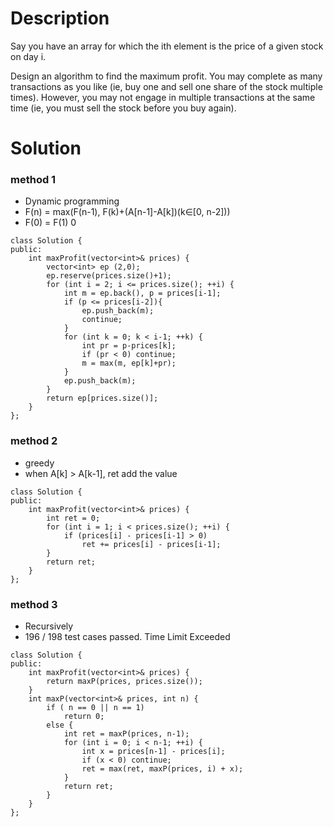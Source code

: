 # Description

Say you have an array for which the ith element is the price of a given stock on day i.

Design an algorithm to find the maximum profit. You may complete as many transactions as you like (ie, buy one and sell one share of the stock multiple times). However, you may not engage in multiple transactions at the same time (ie, you must sell the stock before you buy again).

# Solution

### method 1
- Dynamic programming
- F(n) = max(F(n-1), F(k)+(A[n-1]-A[k])(k∈[0, n-2]))
- F(0) = F(1) 0
```
class Solution {
public:
    int maxProfit(vector<int>& prices) {
        vector<int> ep (2,0);
        ep.reserve(prices.size()+1);
        for (int i = 2; i <= prices.size(); ++i) {
            int m = ep.back(), p = prices[i-1];
            if (p <= prices[i-2]){
                ep.push_back(m);
                continue;
            }
            for (int k = 0; k < i-1; ++k) {
                int pr = p-prices[k];
                if (pr < 0) continue;
                m = max(m, ep[k]+pr);
            }
            ep.push_back(m);
        }
        return ep[prices.size()];
    }
};
```

### method 2
- greedy
- when A[k] > A[k-1], ret add the value
```
class Solution {
public:
    int maxProfit(vector<int>& prices) {
        int ret = 0;
        for (int i = 1; i < prices.size(); ++i) {
            if (prices[i] - prices[i-1] > 0)
                ret += prices[i] - prices[i-1];
        }
        return ret;
    }
};
```

### method 3
- Recursively
- 196 / 198 test cases passed. Time Limit Exceeded
```
class Solution {
public:
    int maxProfit(vector<int>& prices) {
        return maxP(prices, prices.size());
    }
    int maxP(vector<int>& prices, int n) {
        if ( n == 0 || n == 1)
            return 0;
        else {
            int ret = maxP(prices, n-1);
            for (int i = 0; i < n-1; ++i) {
                int x = prices[n-1] - prices[i];
                if (x < 0) continue;
                ret = max(ret, maxP(prices, i) + x);
            }
            return ret;
        }
    }
};
```
